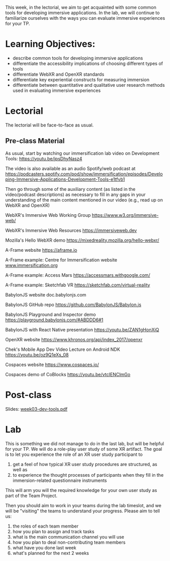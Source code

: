 This week, in the lectorial, we aim to get acquainted with some common tools for developing immersive applications. In the lab, we will continue to familiarize ourselves with the ways you can evaluate immersive experiences for your TP.

# Learning Objectives:
- describe common tools for developing immersive applications
- differentiate the accessibility implications of choosing different types of tools
- differentiate WebXR and OpenXR standards
- differentiate key experiential constructs for measuring immersion
- differentiate between quantitative and qualitative user research methods used in evaluating immersive experiences

# Lectorial 

The lectorial will be face-to-face as usual.

## Pre-class Material

As usual, start by watching our immersification lab video on Development Tools: https://youtu.be/jpsDhyNasz4

The video is also available as an audio Spotify/web podcast at https://podcasters.spotify.com/pod/show/immersification/episodes/Developing-Immersive-Applications-Development-Tools-e1tfvb1

Then go through some of the auxiliary content (as listed in the video/podcast descriptions) as necessary to fill in any gaps in your understanding of the main content mentioned in our video (e.g., read up on WebXR and OpenXR)

WebXR's Immersive Web Working Group
https://www.w3.org/immersive-web/

WebXR's Immersive Web Resources
https://immersiveweb.dev

Mozilla's Hello WebXR demo
https://mixedreality.mozilla.org/hello-webxr/

A-Frame website
https://aframe.io

A-Frame example: Centre for Immersification website
www.immersification.org

A-Frame example: Access Mars
https://accessmars.withgoogle.com/

A-Frame example: Sketchfab VR
https://sketchfab.com/virtual-reality

BabylonJS website
doc.babylonjs.com

BabylonJS GitHub repo
https://github.com/BabylonJS/Babylon.js

BabylonJS Playground and Inspector demo
https://playground.babylonjs.com/#ABDDD6#1

BabylonJS with React Native presentation
https://youtu.be/ZAN1gHonXiQ

OpenXR website
https://www.khronos.org/api/index_2017/openxr

Chek's Mobile App Dev Video Lecture on Android NDK
https://youtu.be/oz9Q1eXs_08

Cospaces website
https://www.cospaces.io/

Cospaces demo of CoBlocks
https://youtu.be/vtcIENClmGo

# Post-class

Slides: 
[week03-dev-tools.pdf](https://github.com/user-attachments/files/18567556/week03-dev-tools.pdf)

# Lab

This is something we did not manage to do in the last lab, but will be helpful for your TP.
We will do a role-play user study of some XR artifact. The goal is to let you experience the role of an XR user study participant to 
1. get a feel of how typical XR user study procedures are structured, as well as 
2. to experience the thought processes of participants when they fill in the immersion-related questionnaire instruments

This will arm you will the required knowledge for your own user study as part of the Team Project.

Then you should aim to work in your teams during the lab timeslot, and we will be "visiting" the teams to understand your progress. Please aim to tell us:
1. the roles of each team member
2. how you plan to assign and track tasks
3. what is the main communication channel you will use
4. how you plan to deal non-contributing team members
5. what have you done last week
6. what's planned for the next 2 weeks
